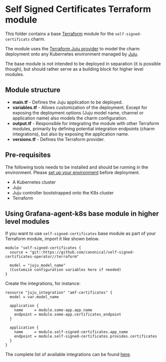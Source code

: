 # Self Signed Certificates Terraform module

This folder contains a base [Terraform][Terraform] module for the `self-signed-certificats` charm.

The module uses the [Terraform Juju provider][Terraform Juju provider] to model the charm deployment onto any Kubernetes environment managed by [Juju][Juju].

The base module is not intended to be deployed in separation (it is possible though), but should rather serve as a building block for higher level modules.

## Module structure

- **main.tf** - Defines the Juju application to be deployed.
- **variables.tf** - Allows customization of the deployment. Except for exposing the deployment options (Juju model name, channel or application name) also models the charm configuration.
- **output.tf** - Responsible for integrating the module with other Terraform modules, primarily by defining potential integration endpoints (charm integrations), but also by exposing the application name.
- **versions.tf** - Defines the Terraform provider.

## Pre-requisites

The following tools needs to be installed and should be running in the environment. Please [set up your environment][set-up-environment] before deployment.

- A Kubernetes cluster
- Juju
- Juju controller bootstrapped onto the K8s cluster
- Terraform

## Using Grafana-agent-k8s base module in higher level modules

If you want to use `self-signed-certificates` base module as part of your Terraform module, import it like shown below.

```text
module "self-signed-certificates {
  source = "git::https://github.com/canonical/self-signed-certificates-operator//terraform"
  
  model = "juju_model_name"
  (Customize configuration variables here if needed)
}
```

Create the integrations, for instance:

```text
resource "juju_integration" "amf-certificates" {
  model = var.model_name

  application {
    name     = module.some-app.app_name
    endpoint = module.some-app.certificates_endpoint
  }

  application {
    name     = module.self-signed-certificates.app_name
    endpoint = module.self-signed-certificates.provides.certificates
  }
}
```

The complete list of available integrations can be found [here][self-signed-certificates-integrations].

[Terraform]: https://www.terraform.io/
[Terraform Juju provider]: https://registry.terraform.io/providers/juju/juju/latest
[Juju]: https://juju.is
[self-signed-certificates-integrations]: https://charmhub.io/self-signed-certificates/integrations
[set-up-environment]: [https://discourse.charmhub.io/t/set-up-your-development-environment-with-microk8s-for-juju-terraform-provider/13109#prepare-development-environment-2]